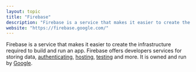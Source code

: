 ```yaml
---
layout: topic
title: "Firebase"
description: "Firebase is a service that makes it easier to create the infrastructure required to build and app."
website: "https://firebase.google.com/"
---
```


Firebase is a service that makes it easier to create the infrastructure required to build and run an app. Firebase offers developers services for storing data, [authenticating](authentication), [hosting](hosting), [testing](automated-testing) and more. It is owned and run by [Google](https://google.com).
